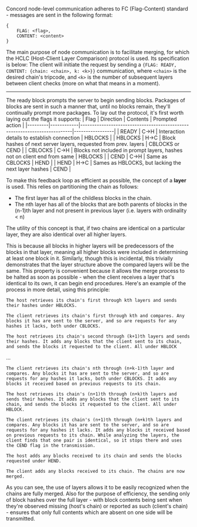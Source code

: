 ## 

Concord node-level communication adheres to FC (Flag-Content) standard - messages are sent in the following format:
```
{
    FLAG: <flag>,
    CONTENT: <content>
}

```
The main purpose of node communication is to facilitate merging, for which the HCLC (Host-Client Layer Comparison) protocol is used. Its specification is below:
The client will initiate the request by sending a `{FLAG: READY, CONTENT: {chain: <chain>, k: <k>}}` communication, where `<chain>` is the desired chain's tripcode, and `<k>` is the number of subsequent layers between client checks (more on what that means in a moment).

----

The ready block prompts the server to begin sending blocks. Packages of blocks are sent in such a manner that, until no blocks remain, they'll continually prompt more packages. To lay out the protocol, it's first worth laying out the flags it supports:
| Flag    | Direction  | Contents                                                                 | Prompted action |
|---------|------------|--------------------------------------------------------------------------|-----------------|
| READY   | C->H       | Interaction details to establish connection                              | HBLOCKS         | 
| HBLOCKS | H->C       | Block hashes of next server layers, requested from prev. layers          | CBLOCKS or CEND |
| CBLOCKS | C->H       | Blocks not included in prompt layers, hashes not on client end from same | HBLOCKS         |
| CEND    | C->H       | Same as CBLOCKS                                                          | HEND            |
| HEND    | H->C       | Sames as HBLOCKS, but lacking the next layer hashes                      | CEND            |

To make this feedback loop as efficient as possible, the concept of a **layer** is used. This relies on partitioning the chain as follows:
- The first layer has all of the childless blocks in the chain.
- The nth layer has all of the blocks that are both parents of blocks in the (n-1)th layer and not present in previous layer (i.e. layers with ordinality < n)

The utility of this concept is that, if two chains are identical on a particular layer, they are also identical over all higher layers. 

This is because all blocks in higher layers will be predecessors of the blocks in that layer, meaning all higher blocks were included in determining at least one block
in it. Similarly, though this is incidental, this trivially demonstrates that the layer structure above the compared layers will be the same.
This property is convenient because it allows the merge process to be halted as soon as possible - when the client receives a layer that's identical to its own, it can begin end procedures. Here's an example of the process in more detail, using this principle:

 ```The host retrieves its chain's first through kth layers and sends their hashes under HBLOCKS.```

 ```The client retrieves its chain's first through kth and compares. Any blocks it has are sent to the server, and so are requests for any hashes it lacks, both under CBLOCKS.```
 
 ```The host retrieves its chain's second through (k+1)th layers and sends their hashes. It adds any blocks that the client sent to its chain, and sends the blocks it requested to the client. All under HBLOCK```

...

 ```The client retrieves its chain's nth through (n+k-1)th layer and compares. Any blocks it has are sent to the server, and so are requests for any hashes it lacks, both under CBLOCKS. It adds any blocks it received based on previous requests to its chain.```

 ```The host retrieves its chain's (n+1)th through (n+k)th layers and sends their hashes. It adds any blocks that the client sent to its chain, and sends the blocks it requested to the client. All under HBLOCK.```

 ```The client retrieves its chain's (n+1)th through (n+k)th layers and compares. Any blocks it has are sent to the server, and so are requests for any hashes it lacks. It adds any blocks it received based on previous requests to its chain. While analyzing the layers, the client finds that one pair is identical, so it stops there and uses the CEND flag in the transmission.```

 ```The host adds any blocks received to its chain and sends the blocks requested under HEND.```

 ```The client adds any blocks received to its chain. The chains are now merged.```

As you can see, the use of layers allows it to be easily recognized when the chains are fully merged. 
Also for the purpose of efficiency, the sending only of block hashes over the full layer - with block contents being sent when they're observed missing (host's chain) or reported as such (client's chain) - ensures that only full contents which are absent on one side will be transmitted.